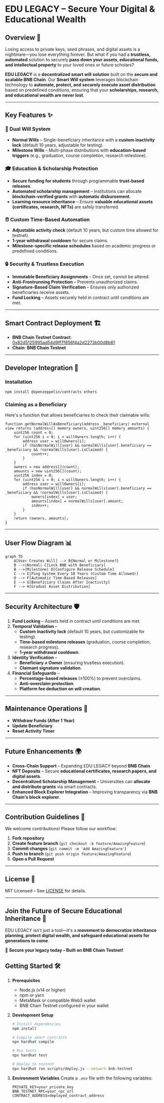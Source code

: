 # **EDU LEGACY – Secure Your Digital & Educational Wealth**  

## **Overview 🚀**  
Losing access to private keys, seed phrases, and digital assets is a nightmare—you lose everything forever. But what if you had a **trustless, automated** solution to securely **pass down your assets, educational funds, and intellectual property** to your loved ones or future scholars?  

**EDU LEGACY** is a **decentralized smart will solution** built on the **secure and scalable BNB Chain**. Our **Smart Will system** leverages blockchain technology to **automate, protect, and securely execute asset distribution** based on predefined conditions, ensuring that your **scholarships, research, and educational wealth are never lost**.  

---  
## **Key Features ✨**  

### **📜 Dual Will System**  
- **Normal Wills** – Single-beneficiary inheritance with a **custom inactivity lock** (default 10 years, adjustable for testing).  
- **Milestone Wills** – Multi-phase distributions with **education-based triggers** (e.g., graduation, course completion, research milestone).  

### **🎓 Education & Scholarship Protection**  
- **Secure funding for students** through programmable **trust-based releases**.  
- **Automated scholarship management** – Institutions can allocate **blockchain-verified grants** with **automatic disbursement**.  
- **Learning resource inheritance** – Ensure **valuable educational assets (certificates, research, NFTs)** are safely transferred.  

### **⏰ Custom Time-Based Automation**  
- **Adjustable activity check** (default 10 years, but custom time allowed for testnet).  
- **1-year withdrawal cooldown** for secure claims.  
- **Milestone-specific release schedules** based on academic progress or predefined conditions.  

### **🔒 Security & Trustless Execution**  
- **Immutable Beneficiary Assignments** – Once set, cannot be altered.  
- **Anti-Frontrunning Protection** – Prevents unauthorized claims.  
- **Signature-Based Claim Verification** – Ensures only authorized beneficiaries receive assets.  
- **Fund Locking** – Assets securely held in contract until conditions are met.  

---  
## **Smart Contract Deployment** 🏗️  

- **BNB Chain Testnet Contract**: [0x82d5125995ad54d9ff7f856f4a2d2273b00d8b61](https://testnet.bscscan.com/address/0x82d5125995ad54d9ff7f856f4a2d2273b00d8b61)
- **Chain**: **BNB Chain Testnet**  

---  
## **Developer Integration 🧐**  

### **Installation**  
```bash  
npm install @openzeppelin/contracts ethers  
```  

### **Claiming as a Beneficiary**  
Here's a function that allows beneficiaries to check their claimable wills:  
```solidity  
function getNormalWillAsBeneficiary(address _beneficiary) external view returns (address[] memory owners, uint256[] memory amounts) {  
    uint256 count = 0;  
    for (uint256 i = 0; i < willOwners.length; i++) {  
        address user = willOwners[i];  
        if (hasNormalWill[user] && normalWills[user].beneficiary == _beneficiary && !normalWills[user].isClaimed) {  
            count++;  
        }  
    }  
    owners = new address[](count);  
    amounts = new uint256[](count);  
    uint256 index = 0;  
    for (uint256 i = 0; i < willOwners.length; i++) {  
        address user = willOwners[i];  
        if (hasNormalWill[user] && normalWills[user].beneficiary == _beneficiary && !normalWills[user].isClaimed) {  
            owners[index] = user;  
            amounts[index] = normalWills[user].amount;  
            index++;  
        }  
    }  
    return (owners, amounts);  
}  
```  

---  
## **User Flow Diagram 📊**  
```mermaid  
graph TD  
    A[User Creates Will] --> B{Normal or Milestone?}  
    B -->|Normal| C[Lock BNB with Beneficiary]  
    B -->|Milestone| D[Configure Release Schedule]  
    C --> E[Ping System Every 10 Years (Custom Time Allowed)]  
    D --> F[Automatic Time-Based Releases]  
    E --> G[Beneficiary Claims After Inactivity]  
    F --> H[Gradual Asset Distribution]  
```  

---  
## **Security Architecture 🛡️**  

1. **Fund Locking** – Assets held in contract until conditions are met.  
2. **Temporal Validation** –  
   - **Custom inactivity lock** (default 10 years, but customizable for testing).  
   - **Time-based milestone releases** (graduation, course completion, research progress).  
   - **1-year withdrawal cooldown**.  
3. **Identity Verification** –  
   - **Beneficiary ≠ Owner** (ensuring trustless execution).  
   - **Claimant signature validation**.  
4. **Financial Safeguards** –  
   - **Percentage-based releases** (≤100%) to prevent overclaims.  
   - **Anti-overclaim protection**.  
   - **Platform fee deduction on will creation**.  

---  
## **Maintenance Operations 🔄**  
- **Withdraw Funds (After 1 Year)**  
- **Update Beneficiary**  
- **Reset Activity Timer**  

---  
## **Future Enhancements 🌍**  
- **Cross-Chain Support** – Expanding EDU LEGACY beyond **BNB Chain**.  
- **NFT Deposits** – Secure **educational certificates, research papers, and digital assets**.  
- **Decentralized Scholarship Management** – Universities can **allocate and distribute grants** via smart contracts.  
- **Enhanced Block Explorer Integration** – Improving transparency via **BNB Chain's block explorer**.  

---  
## **Contribution Guidelines 🤝**  
We welcome contributions! Please follow our workflow:  
1. **Fork repository**  
2. **Create feature branch** (`git checkout -b feature/AmazingFeature`)  
3. **Commit changes** (`git commit -m 'Add AmazingFeature'`)  
4. **Push to branch** (`git push origin feature/AmazingFeature`)  
5. **Open a Pull Request**  

---  
## **License 📝**  
MIT Licensed – See [LICENSE](https://opensource.org/licenses/MIT) for details.  

---  
## **Join the Future of Secure Educational Inheritance 🔗**  
EDU LEGACY isn't just a tool—it's a **movement to democratize inheritance planning, protect digital wealth, and safeguard educational assets for generations to come**.  

🚀 **Secure your legacy today – Built on BNB Chain Testnet!**

## **Getting Started 🛠️**
1. **Prerequisites**
   - Node.js (v14 or higher)
   - npm or yarn
   - MetaMask or compatible Web3 wallet
   - BNB Chain Testnet configured in your wallet

2. **Development Setup**
   ```bash
   # Install dependencies
   npm install

   # Compile smart contracts
   npx hardhat compile

   # Run tests
   npx hardhat test

   # Deploy to testnet
   npx hardhat run scripts/deploy.js --network bnb-testnet
   ```

3. **Environment Variables**
   Create a `.env` file with the following variables:
   ```
   PRIVATE_KEY=your_private_key
   BNB_TESTNET_RPC=your_rpc_url
   CONTRACT_ADDRESS=deployed_contract_address
   ```

